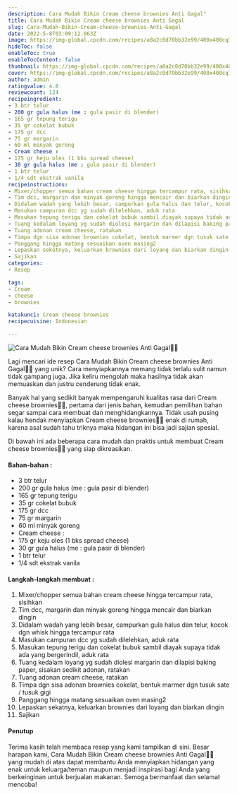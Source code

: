 ```yaml
---
description: Cara Mudah Bikin Cream cheese brownies Anti Gagal"
title: Cara Mudah Bikin Cream cheese brownies Anti Gagal
slug: Cara-Mudah-Bikin-Cream-cheese-brownies-Anti-Gagal
date: 2022-5-8T03:09:12.063Z
image: https://img-global.cpcdn.com/recipes/a8a2c0d70bb32e99/400x400cq70/photo.jpg
hideToc: false
enableToc: true
enableTocContent: false
thumbnail: https://img-global.cpcdn.com/recipes/a8a2c0d70bb32e99/400x400cq70/photo.jpg
cover: https://img-global.cpcdn.com/recipes/a8a2c0d70bb32e99/400x400cq70/photo.jpg
author: admin
ratingvalue: 4.8
reviewcount: 124
recipeingredient:
- 3 btr telur
- 200 gr gula halus (me : gula pasir di blender)
- 165 gr tepung terigu
- 35 gr cokelat bubuk
- 175 gr dcc
- 75 gr margarin
- 60 ml minyak goreng
- Cream cheese :
- 175 gr keju oles (1 bks spread cheese)
- 30 gr gula halus (me : gula pasir di blender)
- 1 btr telur
- 1/4 sdt ekstrak vanila
recipeinstructions:
- Mixer/chopper semua bahan cream cheese hingga tercampur rata, sisihkan
- Tim dcc, margarin dan minyak goreng hingga mencair dan biarkan dingin
- Didalam wadah yang lebih besar, campurkan gula halus dan telur, kocok dgn whisk hingga tercampur rata
- Masukan campuran dcc yg sudah dilelehkan, aduk rata
- Masukan tepung terigu dan cokelat bubuk sambil diayak supaya tidak ada yang bergerindil, aduk rata
- Tuang kedalam loyang yg sudah diolesi margarin dan dilapisi baking paper, sisakan sedikit adonan, ratakan
- Tuang adonan cream cheese, ratakan
- Timpa dgn sisa adonan brownies cokelat, bentuk marmer dgn tusuk sate / tusuk gigi
- Panggang hingga matang sesuaikan oven masing2
- Lepaskan sekatnya, keluarkan brownies dari loyang dan biarkan dingin
- Sajikan
categories:
- Resep

tags:
- Cream
- cheese
- brownies

katakunci: Cream cheese brownies
recipecuisine: Indonesian

---
```


![Cara Mudah Bikin Cream cheese brownies Anti Gagal👩‍🍳](https://img-global.cpcdn.com/recipes/a8a2c0d70bb32e99/400x400cq70/photo.jpg)

Lagi mencari ide resep Cara Mudah Bikin Cream cheese brownies Anti Gagal👩‍🍳 yang unik? Cara menyiapkannya memang tidak terlalu sulit namun tidak gampang juga. Jika keliru mengolah maka hasilnya tidak akan memuaskan dan justru cenderung tidak enak.

Banyak hal yang sedikit banyak mempengaruhi kualitas rasa dari Cream cheese brownies👩‍🍳, pertama dari jenis bahan, kemudian pemilihan bahan segar sampai cara membuat dan menghidangkannya. Tidak usah pusing kalau hendak menyiapkan Cream cheese brownies👩‍🍳 enak di rumah, karena asal sudah tahu triknya maka hidangan ini bisa jadi sajian spesial.

Di bawah ini ada beberapa cara mudah dan praktis untuk membuat Cream cheese brownies👩‍🍳 yang siap dikreasikan.

<!--inarticleads1-->

#### Bahan-bahan :

- 3 btr telur
- 200 gr gula halus (me : gula pasir di blender)
- 165 gr tepung terigu
- 35 gr cokelat bubuk
- 175 gr dcc
- 75 gr margarin
- 60 ml minyak goreng
- Cream cheese :
- 175 gr keju oles (1 bks spread cheese)
- 30 gr gula halus (me : gula pasir di blender)
- 1 btr telur
- 1/4 sdt ekstrak vanila

<!--inarticleads2-->

#### Langkah-langkah membuat :

1. Mixer/chopper semua bahan cream cheese hingga tercampur rata, sisihkan
1. Tim dcc, margarin dan minyak goreng hingga mencair dan biarkan dingin
1. Didalam wadah yang lebih besar, campurkan gula halus dan telur, kocok dgn whisk hingga tercampur rata
1. Masukan campuran dcc yg sudah dilelehkan, aduk rata
1. Masukan tepung terigu dan cokelat bubuk sambil diayak supaya tidak ada yang bergerindil, aduk rata
1. Tuang kedalam loyang yg sudah diolesi margarin dan dilapisi baking paper, sisakan sedikit adonan, ratakan
1. Tuang adonan cream cheese, ratakan
1. Timpa dgn sisa adonan brownies cokelat, bentuk marmer dgn tusuk sate / tusuk gigi
1. Panggang hingga matang sesuaikan oven masing2
1. Lepaskan sekatnya, keluarkan brownies dari loyang dan biarkan dingin
1. Sajikan

#### Penutup

Terima kasih telah membaca resep yang kami tampilkan di sini. Besar harapan kami, Cara Mudah Bikin Cream cheese brownies Anti Gagal👩‍🍳 yang mudah di atas dapat membantu Anda menyiapkan hidangan yang enak untuk keluarga/teman maupun menjadi inspirasi bagi Anda yang berkeinginan untuk berjualan makanan. Semoga bermanfaat dan selamat mencoba!